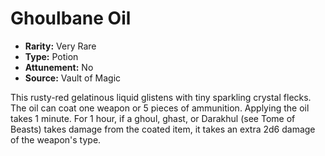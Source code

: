 # Ghoulbane Oil

- **Rarity:** Very Rare
- **Type:** Potion
- **Attunement:** No
- **Source:** Vault of Magic

This rusty-red gelatinous liquid glistens with tiny sparkling crystal flecks. The oil can coat one weapon or 5 pieces of ammunition. Applying the oil takes 1 minute. For 1 hour, if a ghoul, ghast, or Darakhul (see Tome of Beasts) takes damage from the coated item, it takes an extra 2d6 damage of the weapon's type.
